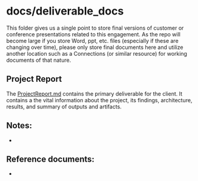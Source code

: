 # docs/deliverable_docs
This folder gives us a single point to store final versions of customer or conference presentations related to this engagement. 
As the repo will become large if you store Word, ppt, etc. files (especially if these are changing over time),
please only store final documents here and utilize another location such as a Connections (or similar resource) for working documents of that nature.

## Project Report
The [ProjectReport.md](ProjectReport.md) contains the primary deliverable for the client. It contains a the vital information about the project, its findings, architecture, results, and summary of outputs and artifacts.

## Notes:
*
## Reference documents:
*
